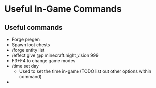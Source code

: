 # Useful In-Game Commands

## Useful commands
- Forge pregen
- Spawn loot chests
- /forge entity list
- /effect give @p minecraft:night_vision 999 
- F3+F4 to change game modes 
- /time set day
    - Used to set the time in-game (TODO list out other options within command)
- 
